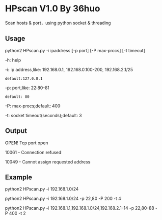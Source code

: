 # HPscan V1.0 By 36huo 
Scan hosts &amp; port，using python socket  &amp; threading

## Usage
python2 HPscan.py -i ipaddress [-p port] [-P max-procs] [-t timeout] 

-h: help 

-i: ip address,like: 192.168.0.1, 192.168.0.100-200, 192.168.2.1/25

    default:127.0.0.1 
    
-p: port,like: 22:80-81

    default: 80 
    
-P: max-procs;default: 400 

-t: socket timeout(seconds);default: 3

## Output
OPEN!   Tcp port open 

10061 - Connection refused 

10049 - Cannot assign requested address

## Example
python2 HPscan.py -i 192.168.1.0/24 

python2 HPscan.py -i 192.168.1.0/24 -p 22,80 -P 200 -t 4 

python2 HPscan.py -i 192.168.1.1,192.168.1.0/24,192.168.2.1-14 -p 22,80-88 -P 400 -t 2
